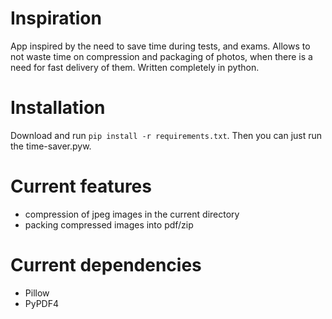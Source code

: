 # Inspiration
App inspired by the need to save time during tests, and exams. Allows to not waste time on compression and packaging of photos, when there is a need for fast delivery of them. Written completely in python.

# Installation
Download and run `pip install -r requirements.txt`. Then you can just run the time-saver.pyw.

# Current features
- compression of jpeg images in the current directory
- packing compressed images into pdf/zip

# Current dependencies
- Pillow
- PyPDF4